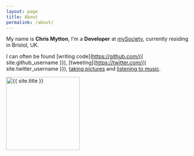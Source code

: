 ```yaml
---
layout: page
title: About
permalink: /about/
---
```


My name is **Chris Mytton**, I'm a **Developer** at [mySociety](http://www.mysociety.org/), currently residing in Bristol, UK.

I can often be found [writing code](https://github.com/{{ site.github_username }}), [tweeting](https://twitter.com/{{ site.twitter_username }}), [taking pictures](http://instagram.com/chrismytton) and [listening to music](https://last.fm/user/mytton).

<img src="{{ site.email | to_gravatar }}" alt="{{ site.title }}" width="200" height="200">
